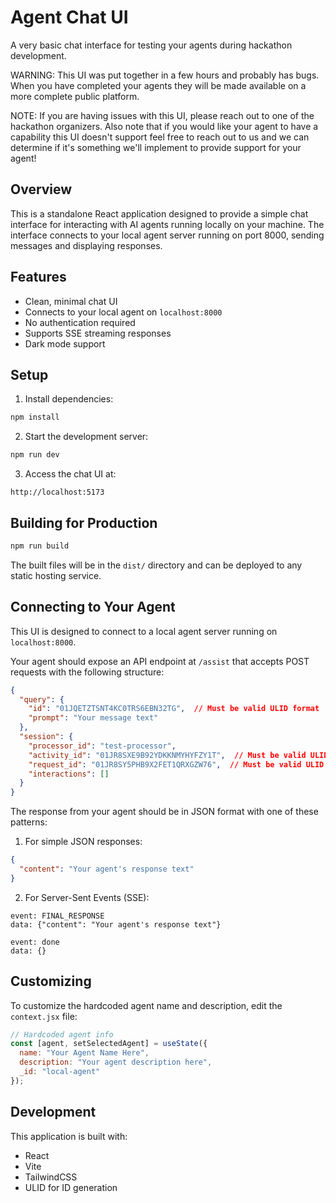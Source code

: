 # Agent Chat UI

A very basic chat interface for testing your agents during hackathon development. 

WARNING: This UI was put together in a few hours and probably has bugs. When you have completed your agents they will be made available on a more complete public platform.

NOTE: If you are having issues with this UI, please reach out to one of the hackathon organizers. Also note that if you would like your agent to have a capability this UI doesn't support feel free to reach out to us and we can determine if it's something we'll implement to provide support for your agent!


## Overview

This is a standalone React application designed to provide a simple chat interface for interacting with AI agents running locally on your machine. The interface connects to your local agent server running on port 8000, sending messages and displaying responses.

## Features

- Clean, minimal chat UI
- Connects to your local agent on `localhost:8000`
- No authentication required
- Supports SSE streaming responses
- Dark mode support

## Setup

1. Install dependencies:
```bash
npm install
```

2. Start the development server:
```bash
npm run dev
```

3. Access the chat UI at:
```
http://localhost:5173
```

## Building for Production

```bash
npm run build
```

The built files will be in the `dist/` directory and can be deployed to any static hosting service.

## Connecting to Your Agent

This UI is designed to connect to a local agent server running on `localhost:8000`. 

Your agent should expose an API endpoint at `/assist` that accepts POST requests with the following structure:

```json
{
  "query": {
    "id": "01JQETZTSNT4KC0TRS6EBN32TG",  // Must be valid ULID format
    "prompt": "Your message text"
  },
  "session": {
    "processor_id": "test-processor",
    "activity_id": "01JR8SXE9B92YDKKNMYHYFZY1T",  // Must be valid ULID format
    "request_id": "01JR8SY5PHB9X2FET1QRXGZW76",  // Must be valid ULID format
    "interactions": []
  }
}
```

The response from your agent should be in JSON format with one of these patterns:

1. For simple JSON responses:
```json
{
  "content": "Your agent's response text"
}
```

2. For Server-Sent Events (SSE):
```
event: FINAL_RESPONSE
data: {"content": "Your agent's response text"}

event: done
data: {}
```

## Customizing

To customize the hardcoded agent name and description, edit the `context.jsx` file:

```jsx
// Hardcoded agent info
const [agent, setSelectedAgent] = useState({
  name: "Your Agent Name Here",
  description: "Your agent description here",
  _id: "local-agent"
});
```

## Development

This application is built with:
- React
- Vite
- TailwindCSS
- ULID for ID generation
